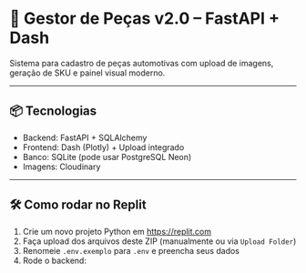 # 🧩 Gestor de Peças v2.0 – FastAPI + Dash

Sistema para cadastro de peças automotivas com upload de imagens, geração de SKU e painel visual moderno.

---

## 📦 Tecnologias

- Backend: FastAPI + SQLAlchemy
- Frontend: Dash (Plotly) + Upload integrado
- Banco: SQLite (pode usar PostgreSQL Neon)
- Imagens: Cloudinary

---

## 🛠 Como rodar no Replit

1. Crie um novo projeto Python em https://replit.com
2. Faça upload dos arquivos deste ZIP (manualmente ou via `Upload Folder`)
3. Renomeie `.env.exemplo` para `.env` e preencha seus dados
4. Rode o backend:

